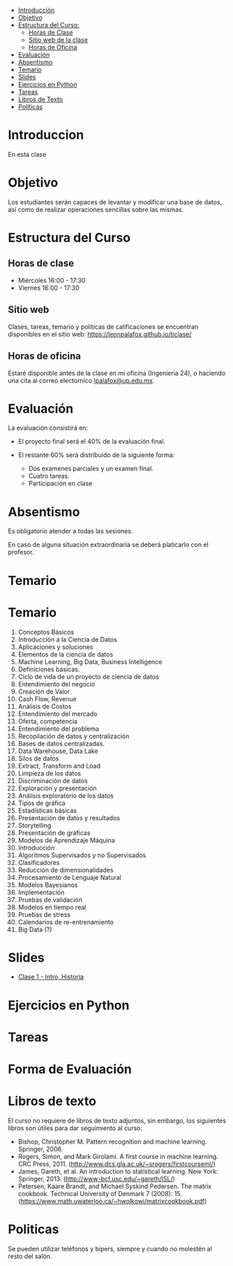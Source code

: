 - [Introducción](#introduccion)
- [Objetivo](#objetivo)
- [Estructura del Curso:](#estrctura-del-curso)
  - [Horas de Clase](#horas-de-clase)
  - [Sitio web de la clase](#sitio-web)
  - [Horas de Oficina](#horas-de-oficina)
- [Evaluación](#evaluacion)
- [Absentismo](#absentismo)
- [Temario](#temario)
- [Slides](#slides)
- [Ejercicios en Python](#ejercicios-en-python)
- [Tareas](#tareas)
- [Libros de Texto](#libros-de-texto)
- [Políticas](#politicas)


# Introduccion

En esta clase 

# Objetivo

Los estudiantes serán capaces de levantar y modificar una base de datos, así como de realizar operaciones sencillas sobre las mismas. 

# Estructura del Curso

## Horas de clase

- Miércoles 16:00 - 17:30
- Viernes 16:00 - 17:30

## Sitio web

Clases, tareas, temario y políticas de calificaciones se encuentran disponibles en el sitio web: https://leonpalafox.github.io/ticlase/


## Horas de oficina

Estaré disponible antes de la clase en mi oficina (Ingenieria 24), o haciendo una cita al correo electornico lpalafox@up.edu.mx.

# Evaluación

La evaluación consistirá en:

- El proyecto final será el 40% de la evaluación final.

- El restante 60% será distribuido de la siguiente forma:
  - Dos examenes parciales y un examen final. 
  - Cuatro tareas.
  - Participación en clase


# Absentismo
Es obligatorio atender a todas las sesiones.

En caso de alguna situación extraordinaria se deberá platicarlo con el profesor.

# Temario

# Temario

1. Conceptos Básicos
  1. Introducción a la Ciencia de Datos
  2. Aplicaciones y soluciones
  3. Elementos de la ciencia de datos
  4. Machine Learning, Big Data, Business Intelligence
  5. Definiciones básicas.
  6. Ciclo de vida de un proyecto de ciencia de datos
2. Entendimiento del negocio
  1. Creación de Valor
  2. Cash Flow, Revenue
  3. Análisis de Costos
  4. Entendimiento del mercado
  5. Oferta, competencia
  6. Entendimiento del problema
3. Recopilación de datos y centralización
  1. Bases de datos centralizadas.
  2. Data Warehouse, Data Lake
  3. Silos de datos
  4. Extract, Transform and Load
  5. Limpieza de los datos
  6. Discriminación de datos
4. Exploración y presentación
  1. Análisis exploratorio de los datos
  2. Tipos de gráfica
  3. Estadísticas básicas
  4. Presentación de datos y resultados
  5. Storytelling
  6. Presentación de gráficas
5. Modelos de Aprendizaje Máquina
  1. Introducción
  2. Algoritmos Supervisados y no Supervisados
  3. Clasificadores
  4. Reducción de dimensionalidades
  5. Procesamiento de Lenguaje Natural
  6. Modelos Bayesianos
6. Implementación
  1. Pruebas de validación
  2. Modelos en tiempo real
  3. Pruebas de stress
  4. Calendarios de re-entrenamiento
  5. Big Data (?)





# Slides

- [Clase 1 - Intro, Historia](https://github.com/leonpalafox/ticlase/blob/master/Slides/Clase_1_2019.pdf)


# Ejercicios en Python




# Tareas




# Forma de Evaluación



# Libros de texto

El curso no requiere de libros de texto adjuntos, sin embargo, los siguientes libros son útiles para dar seguimiento al curso:

- Bishop, Christopher M. Pattern recognition and machine learning. Springer, 2006. 
- Rogers, Simon, and Mark Girolami. A first course in machine learning. CRC Press, 2011. (http://www.dcs.gla.ac.uk/~srogers/firstcourseml/)
- James, Gareth, et al. An introduction to statistical learning. New York: Springer, 2013. (http://www-bcf.usc.edu/~gareth/ISL/)
- Petersen, Kaare Brandt, and Michael Syskind Pedersen. The matrix cookbook. Technical University of Denmark 7 (2008): 15. (https://www.math.uwaterloo.ca/~hwolkowi/matrixcookbook.pdf)


# Politicas

Se pueden utilizar teléfonos y bipers, siempre y cuando no molestén al resto del salón.





